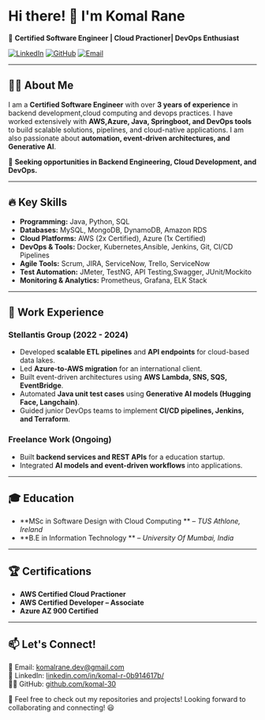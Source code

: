 # Hi there! 👋 I'm Komal Rane

🚀 **Certified Software Engineer | Cloud Practioner| DevOps Enthusiast**

[![LinkedIn](https://img.shields.io/badge/LinkedIn-Profile-blue?logo=linkedin)](https://www.linkedin.com/in/komal-r-0b914617b/) 
[![GitHub](https://img.shields.io/badge/GitHub-Profile-black?logo=github)](https://github.com/komal-30)
[![Email](https://img.shields.io/badge/Email-Contact-red?logo=gmail)](mailto:komalrane.dev@gmail.com)

---

## 👨‍💻 About Me
I am a **Certified Software Engineer** with over **3 years of experience** in backend development,cloud computing and devops practices. I have worked extensively with **AWS,Azure, Java, Springboot, and DevOps tools** to build scalable solutions, pipelines, and cloud-native applications. I am also passionate about **automation, event-driven architectures, and Generative AI**.

🎯 **Seeking opportunities in Backend Engineering, Cloud Development, and DevOps.**

---

## 🔥 Key Skills
- **Programming:** Java, Python, SQL
- **Databases:** MySQL, MongoDB, DynamoDB, Amazon RDS
- **Cloud Platforms:** AWS (2x Certified), Azure (1x Certified)
- **DevOps & Tools:** Docker, Kubernetes,Ansible, Jenkins, Git, CI/CD Pipelines
- **Agile Tools:** Scrum, JIRA, ServiceNow, Trello, ServiceNow 
- **Test Automation:** JMeter, TestNG, API Testing,Swagger, JUnit/Mockito
- **Monitoring & Analytics:** Prometheus, Grafana, ELK Stack 

---

## 📌 Work Experience
### **Stellantis Group** (2022 - 2024)
- Developed **scalable ETL pipelines** and **API endpoints** for cloud-based data lakes.
- Led **Azure-to-AWS migration** for an international client.
- Built event-driven architectures using **AWS Lambda, SNS, SQS, EventBridge**.
- Automated **Java unit test cases** using **Generative AI models (Hugging Face, Langchain)**.
- Guided junior DevOps teams to implement **CI/CD pipelines, Jenkins, and Terraform**.

### **Freelance Work (Ongoing)**
- Built **backend services and REST APIs** for a education startup.
- Integrated **AI models and event-driven workflows** into applications.

---

## 🎓 Education
- **MSc in Software Design with Cloud Computing ** – *TUS Athlone, Ireland*
- **B.E in Information Technology ** – *University Of Mumbai, India*

---

## 🏆 Certifications
- **AWS Certified Cloud Practioner** 
- **AWS Certified Developer – Associate** 
- **Azure AZ 900 Certified** 

---

## 📫 Let's Connect!
💌 Email: [komalrane.dev@gmail.com](mailto:komalrane.dev@gmail.com)  
🔗 LinkedIn: [linkedin.com/in/komal-r-0b914617b/](https://www.linkedin.com/in/komal-r-0b914617b/)  
👨‍💻 GitHub: [github.com/komal-30](https://github.com/komal-30)  

🚀 Feel free to check out my repositories and projects! Looking forward to collaborating and connecting! 😃

